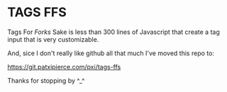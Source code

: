 
# TAGS FFS

Tags For _Forks_ Sake is less than 300 lines of Javascript that create a tag input that is very customizable. 

And, sice I don't really like github all that much I've moved this repo to:

https://git.patxipierce.com/pxi/tags-ffs

Thanks for stopping by ^_^